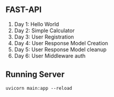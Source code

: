 ## FAST-API

1) Day 1: Hello World
2) Day 2: Simple Calculator
3) Day 3: User Registration
4) Day 4: User Response Model Creation
5) Day 5: User Response Model cleanup
6) Day 6: User Middleware auth






## Running Server
`uvicorn main:app --reload`
